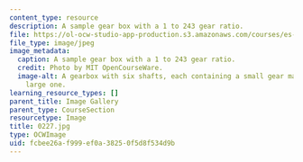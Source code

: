 ```yaml
---
content_type: resource
description: A sample gear box with a 1 to 243 gear ratio.
file: https://ol-ocw-studio-app-production.s3.amazonaws.com/courses/es-293-lego-robotics-spring-2007/fcbee26af999ef0a38250f5d8f534d9b_0227.jpg
file_type: image/jpeg
image_metadata:
  caption: A sample gear box with a 1 to 243 gear ratio.
  credit: Photo by MIT OpenCourseWare.
  image-alt: A gearbox with six shafts, each containing a small gear matched to a
    large one.
learning_resource_types: []
parent_title: Image Gallery
parent_type: CourseSection
resourcetype: Image
title: 0227.jpg
type: OCWImage
uid: fcbee26a-f999-ef0a-3825-0f5d8f534d9b
---
```

